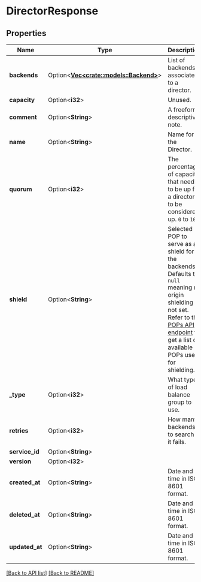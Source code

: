 # DirectorResponse

## Properties

Name | Type | Description | Notes
------------ | ------------- | ------------- | -------------
**backends** | Option<[**Vec&lt;crate::models::Backend&gt;**](Backend.md)> | List of backends associated to a director. | 
**capacity** | Option<**i32**> | Unused. | 
**comment** | Option<**String**> | A freeform descriptive note. | 
**name** | Option<**String**> | Name for the Director. | 
**quorum** | Option<**i32**> | The percentage of capacity that needs to be up for a director to be considered up. `0` to `100`. | [default to 75]
**shield** | Option<**String**> | Selected POP to serve as a shield for the backends. Defaults to `null` meaning no origin shielding if not set. Refer to the [POPs API endpoint](/reference/api/utils/pops/) to get a list of available POPs used for shielding. | [default to null]
**_type** | Option<**i32**> | What type of load balance group to use. | [default to Type_random]
**retries** | Option<**i32**> | How many backends to search if it fails. | [default to 5]
**service_id** | Option<**String**> |  | [readonly]
**version** | Option<**i32**> |  | [readonly]
**created_at** | Option<**String**> | Date and time in ISO 8601 format. | [readonly]
**deleted_at** | Option<**String**> | Date and time in ISO 8601 format. | [readonly]
**updated_at** | Option<**String**> | Date and time in ISO 8601 format. | [readonly]

[[Back to API list]](../README.md#documentation-for-api-endpoints) [[Back to README]](../README.md)



